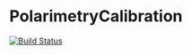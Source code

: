 # PolarimetryCalibration

[![Build Status](https://travis-ci.org/KajWiik/PolarimetryCalibration.jl.svg?branch=master)](https://travis-ci.org/KajWiik/PolarimetryCalibration.jl)
